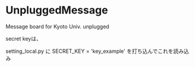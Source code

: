 # UnpluggedMessage
Message board for Kyoto Univ. unplugged

secret keyは、

setting_local.py に
  SECRET_KEY = 'key_example'
を打ち込んでこれを読み込み
